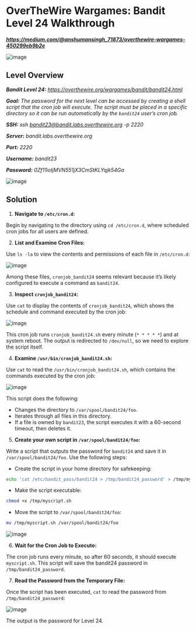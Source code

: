 # OverTheWire Wargames: Bandit Level 24 Walkthrough
***https://medium.com/@anshumansingh_71873/overthewire-wargames-450299eb9b2e***

![image](https://github.com/user-attachments/assets/59a34457-3909-4b44-9b14-f4b5df4b2ed9)

## Level Overview
***Bandit Level 24:** https://overthewire.org/wargames/bandit/bandit24.html*

***Goal:** The password for the next level can be accessed by creating a shell script that the cron job will execute. The script must be placed in a specific directory so it can be run automatically by the `bandit24` user’s cron job.*

***SSH:** ssh bandit23@bandit.labs.overthewire.org -p 2220*

***Server:** bandit.labs.overthewire.org*

***Port:** 2220*

***Username:** bandit23*

***Password:** 0Zf11ioIjMVN551jX3CmStKLYqjk54Ga*

![image](https://github.com/user-attachments/assets/3a47fa05-9bf9-47ce-b63a-1dbc467d630f)

## Solution
1. **Navigate to `/etc/cron.d`:**
   
Begin by navigating to the directory using `cd /etc/cron.d`, where scheduled cron jobs for all users are defined.

2. **List and Examine Cron Files:**
   
Use `ls -la` to view the contents and permissions of each file in `/etc/cron.d`:

![image](https://github.com/user-attachments/assets/1e88e79c-c8e2-47e9-bbda-83670a068c09)

Among these files, `cronjob_bandit24` seems relevant because it’s likely configured to execute a command as `bandit24`.

3. **Inspect `cronjob_bandit24`:**
   
Use `cat` to display the contents of `cronjob_bandit24`, which shows the schedule and command executed by the cron job:

![image](https://github.com/user-attachments/assets/f22ae56e-0eec-46d6-aa10-fab99d23d5c6)

This cron job runs `cronjob_bandit24.sh` every minute (`* * * * *`) and at system reboot. The output is redirected to `/dev/null`, so we need to explore the script itself.

4. **Examine `/usr/bin/cronjob_bandit24.sh`:**
   
Use `cat` to read the `/usr/bin/cronjob_bandit24.sh`, which contains the commands executed by the cron job:

![image](https://github.com/user-attachments/assets/6fad7ebb-dbb5-4307-9706-569a2bb906e3)

This script does the following:

- Changes the directory to `/var/spool/bandit24/foo`.
- Iterates through all files in this directory.
- If a file is owned by `bandit23`, the script executes it with a 60-second timeout, then deletes it.

5. **Create your own script in `/var/spool/bandit24/foo`:**
   
Write a script that outputs the password for `bandit24` and save it in `/var/spool/bandit24/foo`. Use the following steps:

- Create the script in your home directory for safekeeping:

```bash
echo 'cat /etc/bandit_pass/bandit24 > /tmp/bandit24_password' > /tmp/myscript.sh
```

- Make the script executable:

```bash
chmod +x /tmp/myscript.sh
```

- Move the script to `/var/spool/bandit24/foo`:

```bash
mv /tmp/myscript.sh /var/spool/bandit24/foo
```

![image](https://github.com/user-attachments/assets/83236b78-d8e9-497d-9dcc-c985cb6e8f8d)

6. **Wait for the Cron Job to Execute:**

The cron job runs every minute, so after 60 seconds, it should execute `myscript.sh`. This script will save the bandit24 password in `/tmp/bandit24_password`.

7. **Read the Password from the Temporary File:**
   
Once the script has been executed, `cat` to read the password from `/tmp/bandit24_password`:

![image](https://github.com/user-attachments/assets/aa3bedc3-50a7-4c79-b69a-836be4b785b6)

The output is the password for Level 24.
